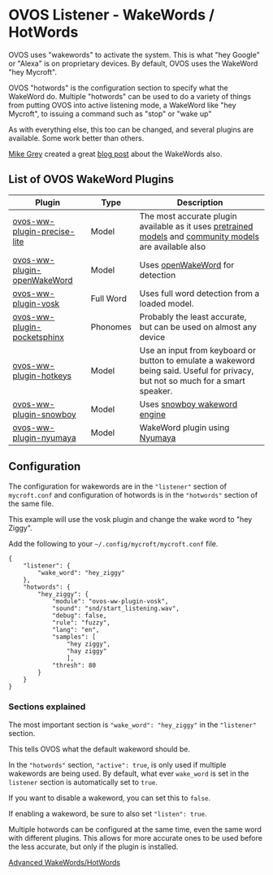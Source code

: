 # OVOS Listener - WakeWords / HotWords
OVOS uses "wakewords" to activate the system.  This is what "hey Google" or "Alexa" is on proprietary devices.  By default, OVOS uses the WakeWord "hey Mycroft".

OVOS "hotwords" is the configuration section to specify what the WakeWord do.  Multiple "hotwords" can be used to do a variety of things from putting OVOS into active listening mode, a WakeWord like "hey Mycroft", to issuing a command such as "stop" or "wake up"

As with everything else, this too can be changed, and several plugins are available.  Some work better than others.

[Mike Grey](https://blog.graywind.org/) created a great [blog post](https://blog.graywind.org/posts/neon-change-wakeword/) about the WakeWords also.

## List of OVOS WakeWord Plugins
| Plugin                                 | Type     | Description                           |
|----------------------------------------|----------|----------------------------|
| [ovos-ww-plugin-precise-lite](https://github.com/OpenVoiceOS/ovos-ww-plugin-precise-lite) | Model | The most accurate plugin available as it uses [pretrained models](https://github.com/OpenVoiceOS/precise-lite-models) and [community models](https://github.com/OpenVoiceOS/ovos-ww-community-dataset) are available also |
| [ovos-ww-plugin-openWakeWord](https://github.com/OpenVoiceOS/ovos-ww-plugin-openWakeWord) | Model | Uses [openWakeWord](https://www.github.com/dscripka/openwakeword) for detection |
| [ovos-ww-plugin-vosk](https://github.com/OpenVoiceOS/ovos-ww-plugin-vosk) | Full Word | Uses full word detection from a loaded model. |
| [ovos-ww-plugin-pocketsphinx](https://github.com/OpenVoiceOS/ovos-ww-plugin-pocketsphinx) | Phonomes | Probably the least accurate, but can be used on almost any device |
| [ovos-ww-plugin-hotkeys](https://github.com/OpenVoiceOS/ovos-ww-plugin-hotkeys) | Model | Use an input from keyboard or button to emulate a wakeword being said.  Useful for privacy, but not so much for a smart speaker. |
| [ovos-ww-plugin-snowboy](https://github.com/OpenVoiceOS/ovos-ww-plugin-snowboy) | Model | Uses [snowboy wakeword engine](https://github.com/seasalt-ai/snowboy) |
| [ovos-ww-plugin-nyumaya](https://github.com/OpenVoiceOS/ovos-ww-plugin-nyumaya) | Model | WakeWord plugin using [Nyumaya](https://github.com/nyumaya) |

## Configuration
The configuration for wakewords are in the `"listener"` section of `mycroft.conf` and configuration of hotwords is in the `"hotwords"` section of the same file.

This example will use the vosk plugin and change the wake word to "hey Ziggy".

Add the following to your `~/.config/mycroft/mycroft.conf` file.
```
{
    "listener": {
        "wake_word": "hey_ziggy"
    },
    "hotwords": {
        "hey_ziggy": {
            "module": "ovos-ww-plugin-vosk",
            "sound": "snd/start_listening.wav",
            "debug": false,
            "rule": "fuzzy",
            "lang": "en",
            "samples": [
                "hey ziggy",
                "hay ziggy"
                ],
            "thresh": 80
        }
    }
}
```

### Sections explained
The most important section is `"wake_word": "hey_ziggy"` in the `"listener"` section.

This tells OVOS what the default wakeword should be.

In the `"hotwords"` section, `"active": true`, is only used if multiple wakewords are being used.  By default, what ever `wake_word` is set in the `listener` section is automatically set to `true`.

If you want to disable a wakeword, you can set this to `false`.

If enabling a wakeword, be sure to also set `"listen": true`.

Multiple hotwords can be configured at the same time, even the same word with different plugins.  This allows for more accurate ones to be used before the less accurate, but only if the plugin is installed.

[Advanced WakeWords/HotWords](https://openvoiceos.github.io/ovos-technical-manual/ww_plugins/)
